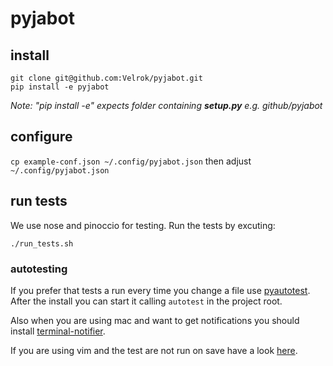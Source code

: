 # pyjabot

## install
```
git clone git@github.com:Velrok/pyjabot.git
pip install -e pyjabot
```
*Note: "pip install -e" expects folder containing **setup.py** e.g. github/pyjabot*

## configure 

`cp example-conf.json ~/.config/pyjabot.json`
then adjust `~/.config/pyjabot.json` 

## run tests

We use nose and pinoccio for testing.
Run the tests by excuting:

`./run_tests.sh`


### autotesting

If you prefer that tests a run every time you change a file use 
[pyautotest](https://github.com/ascarter/pyautotest).
After the install you can start it calling `autotest` in the project root.

Also when you are using mac and want to get notifications you should install 
[terminal-notifier](https://github.com/alloy/terminal-notifier).

If you are using vim and the test are not run on save have a look 
[here](https://github.com/gorakhargosh/watchdog/issues/56?source=c).
